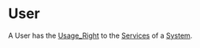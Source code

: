# User

A User has the [Usage_Right](60049.md) to the [Services](600067.md) of a [System](60052.md).
